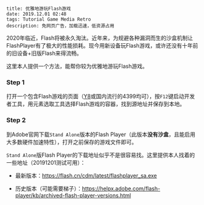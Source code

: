 ```
title: 优雅地游玩Flash游戏
date: 2019.12.01 02:48
tags: Tutorial Game Media Retro
description: 免网页广告，加载迅速，低资源占用
```

2020年临近，Flash将被永久淘汰。近年来，为规避各种漏洞而生的沙盒机制让FlashPlayer有了极大的性能损耗。现今用新设备玩Flash游戏，或许还没有十年前的旧设备+旧版Flash来得流畅。

这里本人提供一个方法，能帮你较为优雅地游玩Flash游戏。

### Step 1

打开一个包含Flash游戏的页面（[Y8](https://y8.com)或国内流行的4399均可），按`F12`键启动开发者工具，用元素选取工具选择Flash游戏的容器，找到源地址并保存到本地。

### Step 2

到Adobe官网下载`Stand Alone`版本的Flash Player（此版本**没有沙盒**，且能启用大多数硬件加速特性），打开之前保存的游戏文件即可。

`Stand Alone`版Flash Player的下载地址似乎不是很容易找。这里提供本人找着的一些地址（20191201测试可用）：

* 最新版本：<https://flash.cn/cdm/latest/flashplayer_sa.exe>

* 历史版本（可能需要梯子）：<https://helpx.adobe.com/flash-player/kb/archived-flash-player-versions.html>
